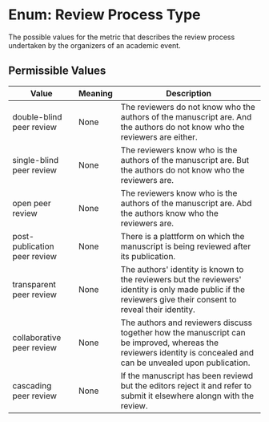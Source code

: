 # Enum: Review Process Type

The possible values for the metric that describes the review process undertaken by the organizers of an academic event.

## Permissible Values

| Value | Meaning | Description | 
| --- | --- | --- |
| double-blind peer review | None | The reviewers do not know who the authors of the manuscript are. And the authors do not know who the reviewers are either. |
| single-blind peer review | None | The reviewers know who is the authors of the manuscript are. But the authors do not know who the reviewers are. |
| open peer review | None | The reviewers know who is the authors of the manuscript are. Abd the authors know who the reviewers are. |
| post-publication peer review | None | There is a plattform on which the manuscript is being reviewed after its publication. |
| transparent peer review | None | The authors' identity is known to the reviewers but the reviewers' identity is only made public if the reviewers give their consent to reveal their identity. |
| collaborative peer review | None | The authors and reviewers discuss together how the manuscript can be improved, whereas the reviewers identity is concealed and can be unvealed upon publication. |
| cascading peer review | None | If the manuscript has been reviewd but the editors reject it and refer to submit it elsewhere alongn with the review. |








